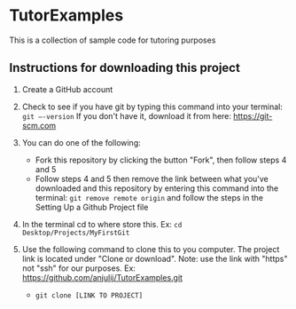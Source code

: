 # TutorExamples
This is a collection of sample code for tutoring purposes

## Instructions for downloading this project 
1) Create a GitHub account 

2) Check to see if you have git by typing this command into your terminal:
`git —-version`
If you don't have it, download it from here: https://git-scm.com

3) You can do one of the following:
   * Fork this repository by clicking the button "Fork", then follow steps 4 and 5  
   * Follow steps 4 and 5 then remove the link between what you've downloaded and this repository by entering this command into the terminal: `git remove remote origin` and follow the steps in the Setting Up a Github Project file

4) In the terminal cd to where store this. Ex: `cd Desktop/Projects/MyFirstGit`

5) Use the following command to clone this to you computer. The project link is located under "Clone or download".
   Note: use the link with "https" not "ssh" for our purposes.  Ex: https://github.com/anjulij/TutorExamples.git 
   * `git clone [LINK TO PROJECT]`
